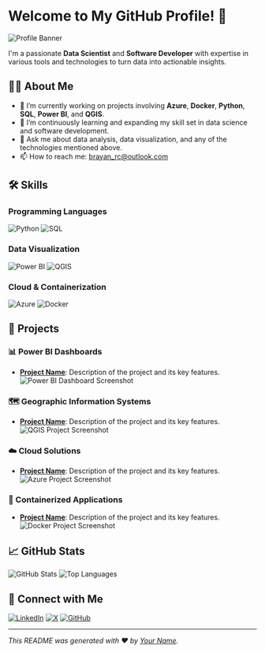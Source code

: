 # Welcome to My GitHub Profile! 👋

![Profile Banner](https://your-banner-image-url.com) <!-- Replace with your banner image URL -->

I'm a passionate **Data Scientist** and **Software Developer** with expertise in various tools and technologies to turn data into actionable insights.

## 👨‍💻 About Me

- 🔭 I’m currently working on projects involving **Azure**, **Docker**, **Python**, **SQL**, **Power BI**, and **QGIS**.
- 🌱 I’m continuously learning and expanding my skill set in data science and software development.
- 💬 Ask me about data analysis, data visualization, and any of the technologies mentioned above.
- 📫 How to reach me: [brayan_rc@outlook.com](mailto:brayan_rc@outlook.com)

## 🛠️ Skills

### Programming Languages
![Python](https://img.shields.io/badge/-Python-3776AB?logo=python&logoColor=white&style=flat)
![SQL](https://img.shields.io/badge/-SQL-4479A1?logo=postgresql&logoColor=white&style=flat)

### Data Visualization
![Power BI](https://img.shields.io/badge/-Power%20BI-F2C811?logo=power-bi&logoColor=white&style=flat)
![QGIS](https://img.shields.io/badge/-QGIS-3CAA36?logo=qgis&logoColor=white&style=flat)

### Cloud & Containerization
![Azure](https://img.shields.io/badge/-Azure-0078D4?logo=microsoft-azure&logoColor=white&style=flat)
![Docker](https://img.shields.io/badge/-Docker-2496ED?logo=docker&logoColor=white&style=flat)

## 🚀 Projects

### 📊 Power BI Dashboards
- **[Project Name](https://github.com/yourusername/project-link)**: Description of the project and its key features.
![Power BI Dashboard Screenshot](https://your-dashboard-image-url.com) <!-- Replace with your project image URL -->

### 🗺️ Geographic Information Systems
- **[Project Name](https://github.com/yourusername/project-link)**: Description of the project and its key features.
![QGIS Project Screenshot](https://your-qgis-image-url.com) <!-- Replace with your project image URL -->

### ☁️ Cloud Solutions
- **[Project Name](https://github.com/yourusername/project-link)**: Description of the project and its key features.
![Azure Project Screenshot](https://your-azure-image-url.com) <!-- Replace with your project image URL -->

### 🐳 Containerized Applications
- **[Project Name](https://github.com/yourusername/project-link)**: Description of the project and its key features.
![Docker Project Screenshot](https://your-docker-image-url.com) <!-- Replace with your project image URL -->

## 📈 GitHub Stats
![GitHub Stats](https://github-readme-stats.vercel.app/api?username=yourusername&show_icons=true&theme=radical)
![Top Languages](https://github-readme-stats.vercel.app/api/top-langs/?username=yourusername&layout=compact&theme=radical)

## 🔗 Connect with Me
[![LinkedIn](https://img.shields.io/badge/-LinkedIn-0077B5?logo=linkedin&logoColor=white&style=flat)](https://www.linkedin.com/in/brayan-alexis-ramírez-camacho-017844149/)
[![X](https://img.freepik.com/free-vector/new-2023-twitter-logo-x-icon-design_1017-45418.jpg?size=338&ext=jpg&ga=GA1.1.2008272138.1721779200&semt=sph)](https://x.com/kulcentauri)
[![GitHub](https://img.shields.io/badge/-GitHub-181717?logo=github&logoColor=white&style=flat)](
)

<!-- Add any other social media links or contact information -->

---

*This README was generated with ❤️ by [Your Name](https://github.com/yourusername).*
